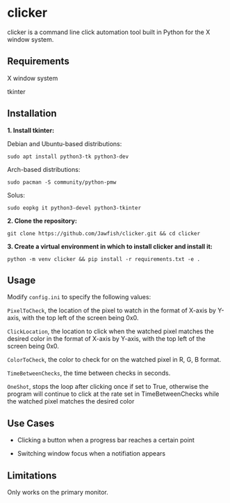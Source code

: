 # clicker

clicker is a command line click automation tool built in Python for the X window system.

## Requirements

X window system

tkinter

## Installation

**1. Install tkinter:**

Debian and Ubuntu-based distributions:

`sudo apt install python3-tk python3-dev`

Arch-based distributions:

`sudo pacman -S community/python-pmw`

Solus:

`sudo eopkg it python3-devel python3-tkinter`

**2. Clone the repository:**

`git clone https://github.com/Jawfish/clicker.git && cd clicker`

**3. Create a virtual environment in which to install clicker and install it:**

`python -m venv clicker && pip install -r requirements.txt -e .`

## Usage

Modify `config.ini` to specify the following values:

`PixelToCheck`, the location of the pixel to watch in the format of X-axis by Y-axis, with the top left of the screen being 0x0.

`ClickLocation`, the location to click when the watched pixel matches the desired color in the format of X-axis by Y-axis, with the top left of the screen being 0x0.

`ColorToCheck`, the color to check for on the watched pixel in R, G, B format.

`TimeBetweenChecks`, the time between checks in seconds.

`OneShot`, stops the loop after clicking once if set to True, otherwise the program will continue to click at the rate set in TimeBetweenChecks while the watched pixel matches the desired color

## Use Cases

* Clicking a button when a progress bar reaches a certain point

* Switching window focus when a notifiation appears

## Limitations

Only works on the primary monitor.
